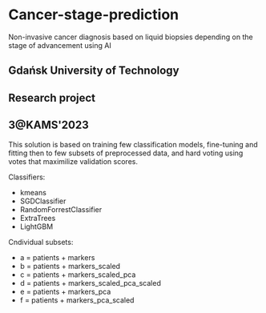 # Cancer-stage-prediction
Non-invasive cancer diagnosis based on liquid biopsies depending on the stage of advancement using AI

## Gdańsk University of Technology
## Research project
## 3@KAMS'2023

This solution is based on training few classification models, fine-tuning and fitting then to few subsets of preprocessed data, and hard voting using votes that maximilize validation scores.

Classifiers:
- kmeans
- SGDClassifier
- RandomForrestClassifier
- ExtraTrees
- LightGBM
  
Cndividual subsets:
- a = patients + markers
- b = patients + markers_scaled
- c = patients + markers_scaled_pca
- d = patients + markers_scaled_pca_scaled
- e = patients + markers_pca
- f = patients + markers_pca_scaled
